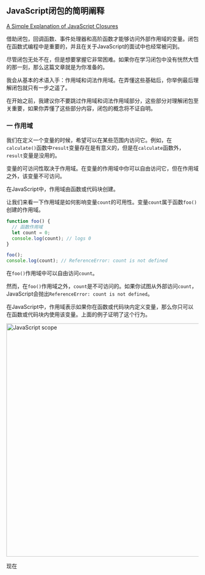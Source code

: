 ## JavaScript闭包的简明阐释
[A Simple Explanation of JavaScript Closures](https://dmitripavlutin.com/simple-explanation-of-javascript-closures/)

借助闭包，回调函数、事件处理器和高阶函数才能够访问外部作用域的变量。闭包在函数式编程中是重要的，并且在关于JavaScript的面试中也经常被问到。

尽管闭包无处不在，但是想要掌握它非常困难。如果你在学习闭包中没有恍然大悟的那一刻，那么这篇文章就是为你准备的。

我会从基本的术语入手：作用域和词法作用域。在弄懂这些基础后，你举例最后理解闭包就只有一步之遥了。

在开始之前，我建议你不要跳过作用域和词法作用域部分，这些部分对理解闭包至关重要，如果你弄懂了这些部分内容，闭包的概念将不证自明。

### 一 作用域
我们在定义一个变量的时候，希望可以在某些范围内访问它。例如，在`calculate()`函数中`result`变量存在是有意义的，但是在`calculate`函数外，`result`变量是没用的。

变量的可访问性取决于作用域。在变量的作用域中你可以自由访问它，但在作用域之外，该变量不可访问。

在JavaScript中，作用域由函数或代码块创建。

让我们来看一下作用域是如何影响变量`count`的可用性。变量`count`属于函数`foo()`创建的作用域。

```javascript
function foo() {
  // 函数作用域
  let count = 0;
  console.log(count); // logs 0
}

foo();
console.log(count); // ReferenceError: count is not defined
```

在`foo()`作用域中可以自由访问`count`。

然而，在`foo()`作用域之外，`count`是不可访问的。如果你试图从外部访问`count`，JavaScript会抛出`ReferenceError: count is not defined`。

在JavaScript中，作用域表示如果你在函数或代码块内定义变量，那么你只可以在函数或代码块内使用该变量。上面的例子证明了这个行为。


<img src="../img/javascript-scope-3" width = "536" height = "610" alt="JavaScript scope" />

现在
